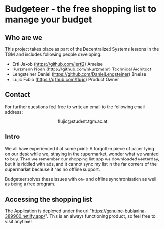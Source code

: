 # Budgeteer - the free shopping list to manage your budget 

## Who are we

This project takes place as part of the Decentralized Systems lessons in the TGM and includes following people developing:

- Ertl Jakob (https://github.com/jertl2) Ameise
- Kurzmann Noah (https://github.com/nkurzmann) Technical Architect
- Lengsteiner Daniel (https://github.com/DanielLengsteiner) Bmeise
- Lujic Fabio (https://github.com/flujic) Product Owner

## Contact

For further questions feel free to write an email to the following email address:

<center>flujic@student.tgm.ac.at</center>

## Intro

We all have experienced it at some point: A forgotten piece of paper lying on our desk while we, straying in the supermarket, wonder what we wanted to buy. 
Then we remember our shopping list app we downloaded yesterday, but it is riddled with ads, and it cannot sync my list in the far corners of the supermarket 
because it has no offline support.

Budgeteer solves these issues with on- and offline synchronisation as well as being a free program.

## Accessing the shopping list

The Application is deployed under the url "https://genuine-bublanina-389900.netlify.app/". This is an always functioning product, so feel free to visit anytime!
